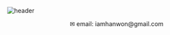 ![header](https://capsule-render.vercel.app/api?type=wave&color=auto&height=300&section=header&text=vellahw%20&fontSize=90)

<p align="center">✉︎ email: iamhanwon@gmail.com</p>
